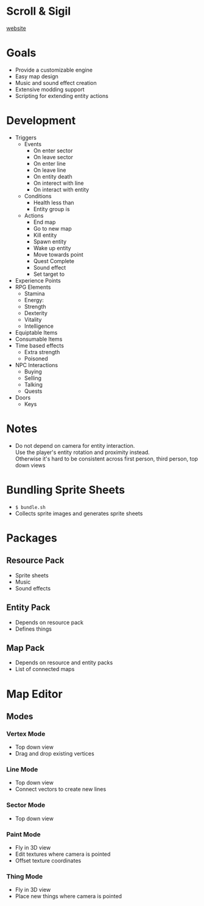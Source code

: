 # Scroll & Sigil

[website](https://scrollandsigil.com)

# Goals

- Provide a customizable engine
- Easy map design
- Music and sound effect creation
- Extensive modding support
- Scripting for extending entity actions

# Development

- Triggers
  - Events
    - On enter sector
    - On leave sector
    - On enter line
    - On leave line
    - On entity death
    - On interect with line
    - On interact with entity
  - Conditions
    - Health less than
    - Entity group is
  - Actions
    - End map
    - Go to new map
    - Kill entity
    - Spawn entity
    - Wake up entity
    - Move towards point
    - Quest Complete
    - Sound effect
    - Set target to
- Experience Points
- RPG Elements
  - Stamina
  - Energy:
  - Strength
  - Dexterity
  - Vitality
  - Intelligence
- Equiptable Items
- Consumable Items
- Time based effects
  - Extra strength
  - Poisoned
- NPC Interactions
  - Buying
  - Selling
  - Talking
  - Quests
- Doors
  - Keys

# Notes

- Do not depend on camera for entity interaction.  
  Use the player's entity rotation and proximity instead.  
  Otherwise it's hard to be consistent across first person, third person, top down views

# Bundling Sprite Sheets

- `$ bundle.sh`
- Collects sprite images and generates sprite sheets

# Packages

## Resource Pack

- Sprite sheets
- Music
- Sound effects

## Entity Pack

- Depends on resource pack
- Defines things

## Map Pack

- Depends on resource and entity packs
- List of connected maps

# Map Editor

## Modes

### Vertex Mode

- Top down view
- Drag and drop existing vertices

### Line Mode

- Top down view
- Connect vectors to create new lines

### Sector Mode

- Top down view

### Paint Mode

- Fly in 3D view
- Edit textures where camera is pointed
- Offset texture coordinates

### Thing Mode

- Fly in 3D view
- Place new things where camera is pointed
